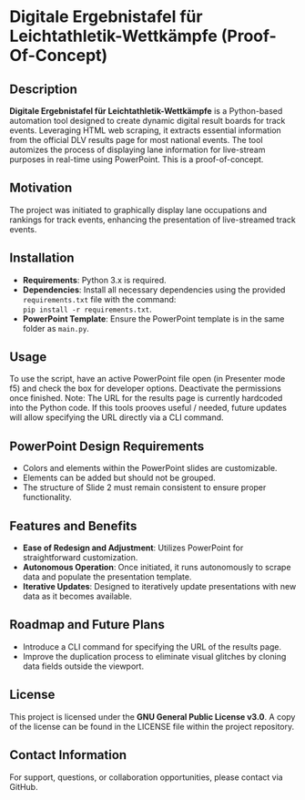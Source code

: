 
# Digitale Ergebnistafel für Leichtathletik-Wettkämpfe (Proof-Of-Concept)

## Description
**Digitale Ergebnistafel für Leichtathletik-Wettkämpfe** is a Python-based automation tool designed to create dynamic digital result boards for track events. Leveraging HTML web scraping, it extracts essential information from the official DLV results page for most national events. The tool automizes the process of displaying lane information for live-stream purposes in real-time using PowerPoint. This is a proof-of-concept.

## Motivation
The project was initiated to graphically display lane occupations and rankings for track events, enhancing the presentation of live-streamed track events.

## Installation
- **Requirements**: Python 3.x is required.
- **Dependencies**: Install all necessary dependencies using the provided `requirements.txt` file with the command:  
  `pip install -r requirements.txt`.
- **PowerPoint Template**: Ensure the PowerPoint template is in the same folder as `main.py`.

## Usage
To use the script, have an active PowerPoint file open (in Presenter mode f5) and check the box for developer options. Deactivate the permissions once finished.
Note: The URL for the results page is currently hardcoded into the Python code. If this tools prooves useful / needed, future updates will allow specifying the URL directly via a CLI command.

## PowerPoint Design Requirements
- Colors and elements within the PowerPoint slides are customizable.
- Elements can be added but should not be grouped.
- The structure of Slide 2 must remain consistent to ensure proper functionality.

## Features and Benefits
- **Ease of Redesign and Adjustment**: Utilizes PowerPoint for straightforward customization.
- **Autonomous Operation**: Once initiated, it runs autonomously to scrape data and populate the presentation template.
- **Iterative Updates**: Designed to iteratively update presentations with new data as it becomes available.

## Roadmap and Future Plans
- Introduce a CLI command for specifying the URL of the results page.
- Improve the duplication process to eliminate visual glitches by cloning data fields outside the viewport.

## License
This project is licensed under the **GNU General Public License v3.0**. A copy of the license can be found in the LICENSE file within the project repository.

## Contact Information
For support, questions, or collaboration opportunities, please contact via GitHub.
